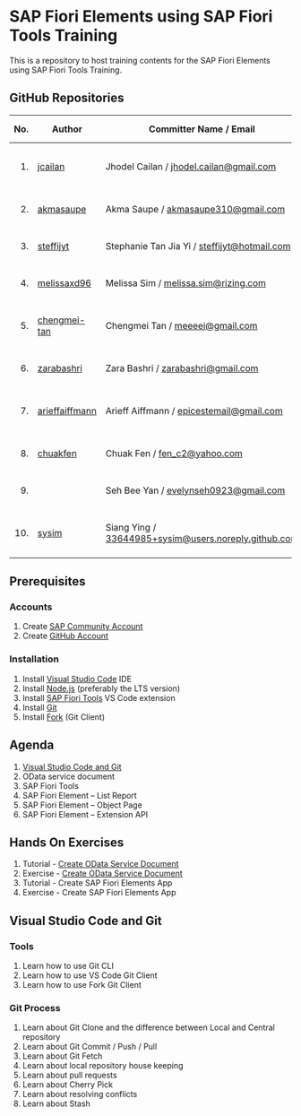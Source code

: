 # SAP Fiori Elements using SAP Fiori Tools Training

This is a repository to host training contents for the SAP Fiori Elements using SAP Fiori Tools Training.

## GitHub Repositories

| No. | Author | Committer Name / Email | Latest Commit / Date | Commits |
| ---:| ------ | ---------------------- | -------------------- |:-------:|
| 1. | [jcailan](https:&#x2F;&#x2F;github.com&#x2F;jcailan) | Jhodel Cailan / jhodel.cailan@gmail.com | [Update git config settings](https:&#x2F;&#x2F;github.com&#x2F;jcailan&#x2F;fiori-element&#x2F;commit&#x2F;868a215fc5348eca53e2b4258a69077bfab16e36) / Fri Nov 06 2020 | [6](https:&#x2F;&#x2F;github.com&#x2F;jcailan&#x2F;fiori-element&#x2F;commits) |
| 2. | [akmasaupe](https:&#x2F;&#x2F;github.com&#x2F;akmasaupe) | Akma Saupe / akmasaupe310@gmail.com | [Update readme](https:&#x2F;&#x2F;github.com&#x2F;akmasaupe&#x2F;fiori-element&#x2F;commit&#x2F;a55f0cda26cab3bb813e6d5c688048cf8f91df64) / Fri Nov 06 2020 | [4](https:&#x2F;&#x2F;github.com&#x2F;akmasaupe&#x2F;fiori-element&#x2F;commits) |
| 3. | [steffijyt](https:&#x2F;&#x2F;github.com&#x2F;steffijyt) | Stephanie Tan Jia Yi / steffijyt@hotmail.com | [test change](https:&#x2F;&#x2F;github.com&#x2F;steffijyt&#x2F;fiori-element&#x2F;commit&#x2F;2c5157f90d2dad66e22e68eac1affa2bf3fd593a) / Fri Nov 06 2020 | [4](https:&#x2F;&#x2F;github.com&#x2F;steffijyt&#x2F;fiori-element&#x2F;commits) |
| 4. | [melissaxd96](https:&#x2F;&#x2F;github.com&#x2F;melissaxd96) | Melissa Sim / melissa.sim@rizing.com | [updated test](https:&#x2F;&#x2F;github.com&#x2F;melissaxd96&#x2F;fiori-element&#x2F;commit&#x2F;93fdf0d47f3dd9d2fad485a045624be2143a1aed) / Fri Nov 06 2020 | [13](https:&#x2F;&#x2F;github.com&#x2F;melissaxd96&#x2F;fiori-element&#x2F;commits) |
| 5. | [chengmei-tan](https:&#x2F;&#x2F;github.com&#x2F;chengmei-tan) | Chengmei Tan / meeeei@gmail.com | [Commit after user name change](https:&#x2F;&#x2F;github.com&#x2F;chengmei-tan&#x2F;fiori-element&#x2F;commit&#x2F;4f5cb99cd08ed4960c0b888a6a4bf4f0fc025e6f) / Fri Nov 06 2020 | [16](https:&#x2F;&#x2F;github.com&#x2F;chengmei-tan&#x2F;fiori-element&#x2F;commits) |
| 6. | [zarabashri](https:&#x2F;&#x2F;github.com&#x2F;zarabashri) | Zara Bashri / zarabashri@gmail.com | [Update git config](https:&#x2F;&#x2F;github.com&#x2F;zarabashri&#x2F;fiori-element&#x2F;commit&#x2F;6f21d73d8d2902a858a6906d302e8b4533c6dcdc) / Fri Nov 06 2020 | [6](https:&#x2F;&#x2F;github.com&#x2F;zarabashri&#x2F;fiori-element&#x2F;commits) |
| 7. | [arieffaiffmann](https:&#x2F;&#x2F;github.com&#x2F;arieffaiffmann) | Arieff Aiffmann / epicestemail@gmail.com | [update user.name globally](https:&#x2F;&#x2F;github.com&#x2F;arieffaiffmann&#x2F;fiori-element&#x2F;commit&#x2F;562b8dd2912bf48b0198080a5d4680db7c991b37) / Fri Nov 06 2020 | [11](https:&#x2F;&#x2F;github.com&#x2F;arieffaiffmann&#x2F;fiori-element&#x2F;commits) |
| 8. | [chuakfen](https:&#x2F;&#x2F;github.com&#x2F;chuakfen) | Chuak Fen / fen_c2@yahoo.com | [Update name](https:&#x2F;&#x2F;github.com&#x2F;cfsoo&#x2F;fiori-element&#x2F;commit&#x2F;f7e8f04ec0eea1890819f8d41dc6dd4b7022bd40) / Fri Nov 06 2020 | [5](https:&#x2F;&#x2F;github.com&#x2F;cfsoo&#x2F;fiori-element&#x2F;commits) |
| 9. | []() | Seh Bee Yan / evelynseh0923@gmail.com | [Update user name](https:&#x2F;&#x2F;github.com&#x2F;sby0923&#x2F;fiori-element&#x2F;commit&#x2F;badd419f444ef04def06f9a7b2f44885038055ad) / Fri Nov 06 2020 | [7](https:&#x2F;&#x2F;github.com&#x2F;sby0923&#x2F;fiori-element&#x2F;commits) |
| 10. | [sysim](https:&#x2F;&#x2F;github.com&#x2F;sysim) | Siang Ying / 33644985+sysim@users.noreply.github.com | [Fixed documentation (#2)](https:&#x2F;&#x2F;github.com&#x2F;sysim&#x2F;fiori-element&#x2F;commit&#x2F;553b5b8907f331569315676455fd203d4ac3b476) / Thu Nov 05 2020 | [4](https:&#x2F;&#x2F;github.com&#x2F;sysim&#x2F;fiori-element&#x2F;commits) |

## Prerequisites

### Accounts

1. Create [SAP Community Account](https://community.sap.com/)
2. Create [GitHub Account](https://github.com/join)

### Installation

1. Install [Visual Studio Code](https://code.visualstudio.com/download) IDE
2. Install [Node.js](https://nodejs.org/en/download/) (preferably the LTS version)
3. Install [SAP Fiori Tools](https://marketplace.visualstudio.com/items?itemName=SAPSE.sap-ux-fiori-tools-extension-pack) VS Code extension
4. Install [Git](https://git-scm.com/downloads)
5. Install [Fork](https://git-fork.com/) (Git Client)

## Agenda

1. [Visual Studio Code and Git](#visual-studio-code-and-git)
2. OData service document
3. SAP Fiori Tools
4. SAP Fiori Element – List Report
5. SAP Fiori Element – Object Page
6. SAP Fiori Element – Extension API

## Hands On Exercises

1. Tutorial - [Create OData Service Document](https://developers.sap.com/tutorials/hcp-webide-create-odata-model.html)
2. Exercise - [Create OData Service Document](https://vestapartners.sharepoint.com/:w:/s/DDCKL/EVNDaN_EKgpCiU6HcMJdBPoB5YPAIsrqBSPepsfQ9uiabQ?e=qnF9QF)
3. Tutorial - Create SAP Fiori Elements App
4. Exercise - Create SAP Fiori Elements App

## Visual Studio Code and Git

### Tools

1. Learn how to use Git CLI
2. Learn how to use VS Code Git Client
3. Learn how to use Fork Git Client

### Git Process

1. Learn about Git Clone and the difference between Local and Central repository
2. Learn about Git Commit / Push / Pull
3. Learn about Git Fetch
4. Learn about local repository house keeping
5. Learn about pull requests
6. Learn about Cherry Pick
7. Learn about resolving conflicts
8. Learn about Stash